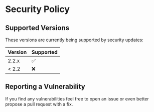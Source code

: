 # Security Policy

## Supported Versions

These versions are currently being supported by security updates:

| Version | Supported          |
| ------- | ------------------ |
| 2.2.x   | :white_check_mark: |
| < 2.2   | :x:                |

## Reporting a Vulnerability

If you find any vulnerabilities feel free to open an issue or even better propose a pull request with a fix.
